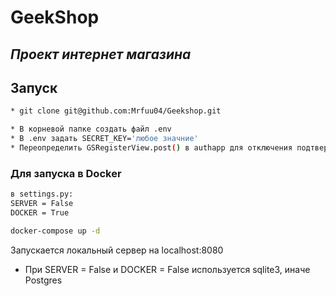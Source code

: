 # GeekShop

## _Проект интернет магазина_

## Запуск
```sh
* git clone git@github.com:Mrfuu04/Geekshop.git

* В корневой папке создать файл .env
* В .env задать SECRET_KEY='любое значние'
* Переопределить GSRegisterView.post() в authapp для отключения подтверждения по письму 
```

### Для запуска в Docker
```sh
в settings.py:
SERVER = False
DOCKER = True

docker-compose up -d
```
Запускается локальный сервер на localhost:8080

* При SERVER = False и DOCKER = False используется sqlite3, иначе Postgres
